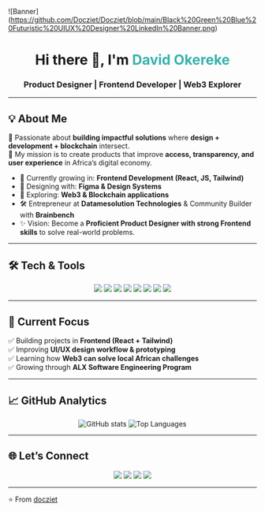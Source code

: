 ![Banner] (https://github.com/Docziet/Docziet/blob/main/Black%20Green%20Blue%20Futuristic%20UIUX%20Designer%20LinkedIn%20Banner.png)
<h1 align="center">Hi there 👋, I'm <span style="color:#38B2AC;">David Okereke</span></h1>
<h3 align="center">Product Designer | Frontend Developer | Web3 Explorer</h3>

---

## 💡 About Me
🚀 Passionate about **building impactful solutions** where **design + development + blockchain** intersect.  
🎯 My mission is to create products that improve **access, transparency, and user experience** in Africa’s digital economy.  

- 🌱 Currently growing in: **Frontend Development (React, JS, Tailwind)**  
- 🎨 Designing with: **Figma & Design Systems**  
- 🔗 Exploring: **Web3 & Blockchain applications**  
- 🛠️ Entrepreneur at **Datamesolution Technologies** & Community Builder with **Brainbench**  
- ✨ Vision: Become a **Proficient Product Designer with strong Frontend skills** to solve real-world problems.  

---

## 🛠️ Tech & Tools
<p align="center">
  <img src="https://img.shields.io/badge/HTML5-E34F26?style=flat&logo=html5&logoColor=white" />
  <img src="https://img.shields.io/badge/CSS3-1572B6?style=flat&logo=css3&logoColor=white" />
  <img src="https://img.shields.io/badge/JavaScript-F7DF1E?style=flat&logo=javascript&logoColor=black" />
  <img src="https://img.shields.io/badge/React-20232A?style=flat&logo=react&logoColor=61DAFB" />
  <img src="https://img.shields.io/badge/TailwindCSS-38B2AC?style=flat&logo=tailwind-css&logoColor=white" />
  <img src="https://img.shields.io/badge/Figma-F24E1E?style=flat&logo=figma&logoColor=white" />
  <img src="https://img.shields.io/badge/Git-F05032?style=flat&logo=git&logoColor=white" />
  <img src="https://img.shields.io/badge/GitHub-181717?style=flat&logo=github&logoColor=white" />
</p>

---

## 📌 Current Focus
✅ Building projects in **Frontend (React + Tailwind)**  
✅ Improving **UI/UX design workflow & prototyping**  
✅ Learning how **Web3 can solve local African challenges**  
✅ Growing through **ALX Software Engineering Program**  

---

## 📈 GitHub Analytics
<p align="center">
  <img src="https://github-readme-stats.vercel.app/api?username=docziet&show_icons=true&theme=tokyonight" alt="GitHub stats" />
  <img src="https://github-readme-stats.vercel.app/api/top-langs/?username=docziet&layout=compact&theme=tokyonight" alt="Top Languages" />
</p>

---

## 🌐 Let’s Connect
<p align="center">
  <a href="https://www.linkedin.com/in/davidokereke"><img src="https://img.shields.io/badge/LinkedIn-0A66C2?style=flat&logo=linkedin&logoColor=white"/></a>
  <a href="https://twitter.com/okerekedavicC"><img src="https://img.shields.io/badge/Twitter-1DA1F2?style=flat&logo=twitter&logoColor=white"/></a>
  <a href="mailto:docziet@gmail.com"><img src="https://img.shields.io/badge/Gmail-D14836?style=flat&logo=gmail&logoColor=white"/></a>
  <a href="https://docziet.github.io/Personalsite/"><img src="https://img.shields.io/badge/Portfolio-24292e?style=flat&logo=githubpages&logoColor=white"/></a>
</p>

---

⭐️ From [docziet](https://github.com/docziet)  
